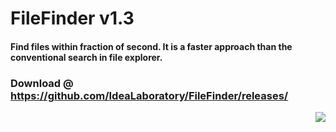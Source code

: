 # FileFinder v1.3
#### Find files within fraction of second. It is a faster approach than the conventional search in file explorer.
### Download @ https://github.com/IdeaLaboratory/FileFinder/releases/
<p align="right">
  <img src="https://user-images.githubusercontent.com/13999170/44139917-2a753d70-a096-11e8-9dd4-42c5b327b6d9.png">
</p>
